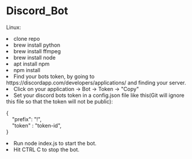# Discord_Bot
Linux:
<li>clone repo</li>
<li>brew install python</li>
<li>brew install ffmpeg</li>
<li>brew install node</li>
<li>apt install npm</li>
<li>npm install</li>


<li>Find your bots token, by going to https://discordapp.com/developers/applications/ and finding your server.</li>
<li>Click on your application -> Bot -> Token -> "Copy"</li>
<li>Set your discord bots token in a config.json file like this(Git will ignore this file so that the token will not be public): </li>


{<br>
&nbsp;&nbsp;&nbsp;&nbsp;"prefix": "!",<br>
&nbsp;&nbsp;&nbsp;&nbsp;"token" : "token-id", <br>
} <br>


<li>Run node index.js to start the bot.</li>
<li>Hit CTRL C to stop the bot.</li>


